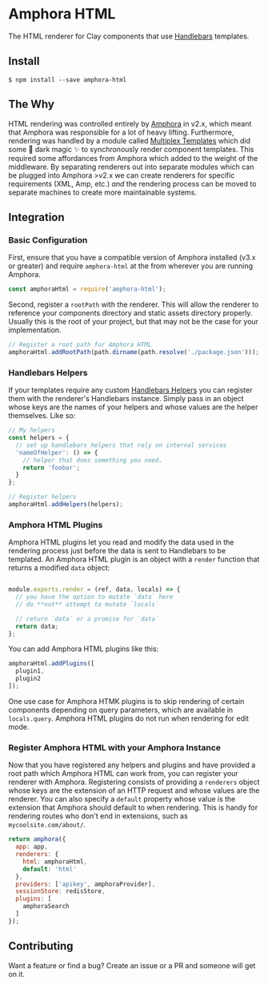 # Amphora HTML

The HTML renderer for Clay components that use [Handlebars](http://handlebarsjs.com/) templates.

## Install
`$ npm install --save amphora-html`

## The Why

HTML rendering was controlled entirely by [Amphora](https://github.com/nymag/amphora) in v2.x, which meant that Amphora was responsible for a lot of heavy lifting. Furthermore, rendering was handled by a module called [Multiplex Templates](https://www.npmjs.com/package/multiplex-templates) which did some :crystal_ball: dark magic :sparkles: to synchronously render component templates. This required some affordances from Amphora which added to the weight of the middleware. By separating renderers out into separate modules which can be plugged into Amphora >v2.x we can create renderers for specific requirements (XML, Amp, etc.) _and_ the rendering process can be moved to separate machines to create more maintainable systems.

## Integration

### Basic Configuration

First, ensure that you have a compatible version of Amphora installed (v3.x or greater) and require `amphora-html` at the from wherever you are running Amphora.

```javascript
const amphoraHtml = require('amphora-html');
```


Second, register a `rootPath` with the renderer. This will allow the renderer to reference your components directory and static assets directory properly. Usually this is the root of your project, but that may not be the case for your implementation.

```javascript
// Register a root path for Amphora HTML
amphoraHtml.addRootPath(path.dirname(path.resolve('./package.json')));
```

### Handlebars Helpers

If your templates require any custom [Handlebars Helpers](http://handlebarsjs.com/block_helpers.html) you can register them with the renderer's Handlebars instance. Simply pass in an object whose keys are the names of your helpers and whose values are the helper themselves. Like so:

```javascript
// My helpers
const helpers = {
  // set up handlebars helpers that rely on internal services
  'nameOfHelper': () => {
    // helper that does something you need.
    return 'foobar';
  }
};

// Register helpers
amphoraHtml.addHelpers(helpers);
```

### Amphora HTML Plugins

Amphora HTML plugins let you read and modify the data used in the rendering process just before the data is sent to Handlebars to be templated. An Amphora HTML plugin is an object with a `render` function that returns a modified `data` object:

```javascript

module.exports.render = (ref, data, locals) => {
  // you have the option to mutate `data` here
  // do **not** attempt to mutate `locals`

  // return `data` or a promise for `data`
  return data;
};
```

You can add Amphora HTML plugins like this:

```javascript
amphoraHtml.addPlugins([
  plugin1,
  plugin2
]);
```

One use case for Amphora HTMK plugins is to skip rendering of certain components depending on query parameters, which are available in `locals.query`. Amphora HTML plugins do not run when rendering for edit mode.

### Register Amphora HTML with your Amphora Instance

Now that you have registered any helpers and plugins and have provided a root path which Amphora HTML can work from, you can register your renderer with Amphora. Registering consists of providing a `renderers` object whose keys are the extension of an HTTP request and whose values are the renderer. You can also specify a `default` property whose value is the extension that Amphora should default to when rendering. This is handy for rendering routes who don't end in extensions, such as `mycoolsite.com/about/`.

```javascript
return amphora({
  app: app,
  renderers: {
    html: amphoraHtml,
    default: 'html'
  },
  providers: ['apikey', amphoraProvider],
  sessionStore: redisStore,
  plugins: [
    amphoraSearch
  ]
});
```

## Contributing
Want a feature or find a bug? Create an issue or a PR and someone will get on it.
